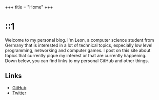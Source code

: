 +++
title = "Home"
+++
# ::1
Welcome to my personal blog. I'm Leon, a computer science student from Germany that is interested in a lot of technical topics, especially low level programming, networking and computer games. I post on this site about topics that currently pique my interest or that are currently happening. Down below, you can find links to my personal GitHub and other things.

## Links
- [GitHub](https://github.com/Lachstec)
- [Twitter](https://twitter.com/lachstec)

